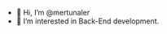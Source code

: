 - 👋 Hi, I’m @mertunaler
- 👀 I’m interested in Back-End development. 


<!---
mertunaler/mertunaler is a ✨ special ✨ repository because its `README.md` (this file) appears on your GitHub profile.
You can click the Preview link to take a look at your changes.
--->
